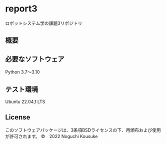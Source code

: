 # report3

ロボットシステム学の課題3リポジトリ

## 概要

## 必要なソフトウェア
Python 3.7～3.10

## テスト環境
Ubuntu 22.04,1 LTS

## License
このソフトウェアパッケージは、3条項BSDライセンスの下、再頒布および使用が許可されます。
©　2022 Noguchi Kousuke 

